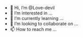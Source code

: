 - 👋 Hi, I’m @Love-devil
- 👀 I’m interested in ...
- 🌱 I’m currently learning ...
- 💞️ I’m looking to collaborate on ...
- 📫 How to reach me ...

<!---
Love-devil/Love-devil is a ✨ special ✨ repository because its `README.md` (this file) appears on your GitHub profile.
You can click the Preview link to take a look at your changes.
--->
